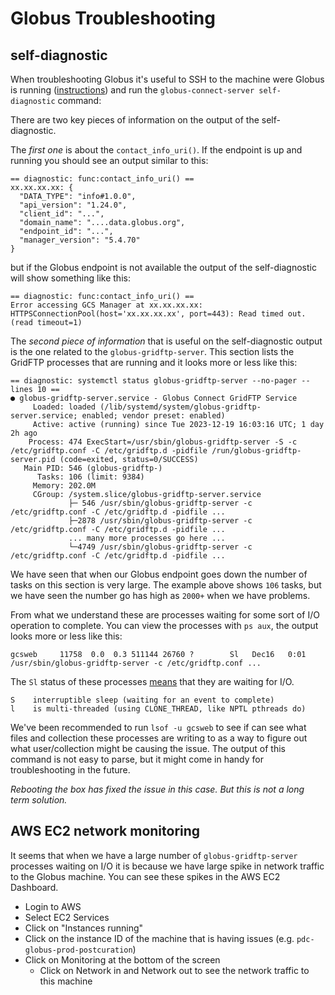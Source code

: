 # Globus Troubleshooting

## self-diagnostic
When troubleshooting Globus it's useful to SSH to the machine were Globus is running
([instructions](https://github.com/pulibrary/rdss-handbook/blob/main/globus.md#monitoring))
and run the `globus-connect-server self-diagnostic` command:

There are two key pieces of information on the output of the self-diagnostic.

The *first one* is about the `contact_info_uri()`. If the endpoint is up and running you should see an output similar to this:

```
== diagnostic: func:contact_info_uri() ==
xx.xx.xx.xx: {
  "DATA_TYPE": "info#1.0.0",
  "api_version": "1.24.0",
  "client_id": "...",
  "domain_name": "....data.globus.org",
  "endpoint_id": "...",
  "manager_version": "5.4.70"
}
```

but if the Globus endpoint is not available the output of the self-diagnostic will show something like this:

```
== diagnostic: func:contact_info_uri() ==
Error accessing GCS Manager at xx.xx.xx.xx: HTTPSConnectionPool(host='xx.xx.xx.xx', port=443): Read timed out. (read timeout=1)
```

The *second piece of information* that is useful on the self-diagnostic output is the one related to the `globus-gridftp-server`.
This section lists the GridFTP processes that are running and it looks more or less like this:

```
== diagnostic: systemctl status globus-gridftp-server --no-pager --lines 10 ==
● globus-gridftp-server.service - Globus Connect GridFTP Service
     Loaded: loaded (/lib/systemd/system/globus-gridftp-server.service; enabled; vendor preset: enabled)
     Active: active (running) since Tue 2023-12-19 16:03:16 UTC; 1 day 2h ago
    Process: 474 ExecStart=/usr/sbin/globus-gridftp-server -S -c /etc/gridftp.conf -C /etc/gridftp.d -pidfile /run/globus-gridftp-server.pid (code=exited, status=0/SUCCESS)
   Main PID: 546 (globus-gridftp-)
      Tasks: 106 (limit: 9384)
     Memory: 202.0M
     CGroup: /system.slice/globus-gridftp-server.service
             ├─ 546 /usr/sbin/globus-gridftp-server -c /etc/gridftp.conf -C /etc/gridftp.d -pidfile ...
             ├─2878 /usr/sbin/globus-gridftp-server -c /etc/gridftp.conf -C /etc/gridftp.d -pidfile ...
             ... many more processes go here ...
             └─4749 /usr/sbin/globus-gridftp-server -c /etc/gridftp.conf -C /etc/gridftp.d -pidfile ...
```

We have seen that when our Globus endpoint goes down the number of tasks on this section is very large. The
example above shows `106` tasks, but we have seen the number go has high as `2000+` when we have problems.

From what we understand these are processes waiting for some sort of I/O operation to complete. You can view
the processes with `ps aux`, the output looks more or less like this:

```
gcsweb     11758  0.0  0.3 511144 26760 ?        Sl   Dec16   0:01 /usr/sbin/globus-gridftp-server -c /etc/gridftp.conf ...
```

The `Sl` status of these processes [means](https://askubuntu.com/a/360253/237654) that they are waiting for I/O.

```
S    interruptible sleep (waiting for an event to complete)
l    is multi-threaded (using CLONE_THREAD, like NPTL pthreads do)
```

We've been recommended to run `lsof -u gcsweb` to see if can see what files and collection these processes are writing
to as a way to figure out what user/collection might be causing the issue. The output of this command is not easy
to parse, but it might come in handy for troubleshooting in the future.

*Rebooting the box has fixed the issue in this case. But this is not a long term solution.*


## AWS EC2 network monitoring

It seems that when we have a large number of `globus-gridftp-server` processes waiting on I/O it is because we have
large spike in network traffic to the Globus machine. You can see these spikes in the AWS EC2 Dashboard.

* Login to AWS
* Select EC2 Services
* Click on "Instances running"
* Click on the instance ID of the machine that is having issues (e.g. `pdc-globus-prod-postcuration`)
* Click on Monitoring at the bottom of the screen
  * Click on Network in and Network out to see the network traffic to this machine

